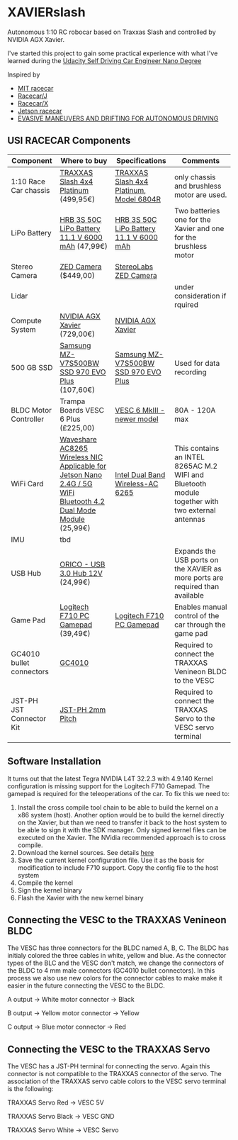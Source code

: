 # XAVIERslash

Autonomous 1:10 RC robocar based on Traxxas Slash and controlled by NVIDIA AGX Xavier. 

I've started this project to gain some practical experience with what I've learned during the [Udacity Self Driving Car Engineer Nano Degree](https://www.udacity.com/course/self-driving-car-engineer-nanodegree--nd013)

Inspired by
* [MIT racecar](https://mit-racecar.github.io/)
* [Racecar/J](https://racecarj.com/)
* [Racecar/X](https://github.com/MarkBroerkens/RACECARX)
* [Jetson racecar](https://www.jetsonhacks.com/category/robotics/jetson-racecar/)
* [EVASIVE MANEUVERS AND DRIFTING FOR AUTONOMOUS DRIVING](https://mrsdprojects.ri.cmu.edu/2016teamd/summary/)



## USI RACECAR Components
| Component | Where to buy | Specifications | Comments |
| --------- | ------------ | -------------- | -------- |
| 1:10 Race Car chassis | [TRAXXAS Slash 4x4 Platinum](http://mobil.rc-race-shop.de/item/5452583638303452) (499,95€) | [TRAXXAS Slash 4x4 Platinum, Model 6804R](https://traxxas.com/products/models/electric/6804Rslash4x4platinum?t=support) | only chassis and brushless motor are used.|
| LiPo Battery | [HRB 3S 50C LiPo Battery 11.1 V 6000 mAh](https://www.amazon.de/dp/B072KH76JN/ref=sxbs_sxwds-stvp?keywords=lipo%2B3s1p%2B11%2C1v%2B5000&pd_rd_i=B071GNM113&pd_rd_r=a0e9bffd-c65f-4b77-b9bc-933ee07819a1&pd_rd_w=GciQa&pd_rd_wg=N7fqH&pf_rd_p=6d84c7ba-ae72-4e53-b9a4-5df18ccb370e&pf_rd_r=0KETNNM2CAC4BX2K6GDK&qid=1575366940&th=1) (47,99€) | [HRB 3S 50C LiPo Battery 11.1 V 6000 mAh](https://www.amazon.de/dp/B072KH76JN/ref=sxbs_sxwds-stvp?keywords=lipo%2B3s1p%2B11%2C1v%2B5000&pd_rd_i=B071GNM113&pd_rd_r=a0e9bffd-c65f-4b77-b9bc-933ee07819a1&pd_rd_w=GciQa&pd_rd_wg=N7fqH&pf_rd_p=6d84c7ba-ae72-4e53-b9a4-5df18ccb370e&pf_rd_r=0KETNNM2CAC4BX2K6GDK&qid=1575366940&th=1) | Two batteries one for the Xavier and one for the brushless motor |
| Stereo Camera | [ZED Camera](https://store.stereolabs.com/products/zed/?_ga=2.216136467.425714967.1575454789-386175133.1575454789) ($449,00) | [StereoLabs ZED Camera](https://www.stereolabs.com/zed/) |  |
|Lidar|  |   |  under consideration if rquired |
| Compute System | [NVIDIA AGX Xavier](https://www.nvidia.com/de-de/autonomous-machines/jetson-store/) (729,00€) | [NVIDIA AGX Xavier](https://www.nvidia.com/de-de/autonomous-machines/embedded-systems/jetson-agx-xavier/) |  |
| 500 GB SSD | [Samsung MZ-V7S500BW SSD 970 EVO Plus](https://www.amazon.de/dp/B07MFBLN7K/ref=pe_3044161_189395811_TE_SCE_dp_2) (107,60€) | [Samsung MZ-V7S500BW SSD 970 EVO Plus](https://www.samsung.com/de/memory-storage/970-evo-plus-nvme-m2-ssd/MZ-V7S500BW/) | Used for data recording |
|BLDC Motor Controller| Trampa Boards VESC 6 Plus (£225,00) | [VESC 6 MkIII - newer model](http://www.trampaboards.com/vesc-6-mkiii--the-next-generation-benjamin-vedder-electronic-speed-controller-p-27517.html)  | 80A - 120A max  |
|WiFi Card| [Waveshare AC8265 Wireless NIC Applicable for Jetson Nano 2.4G / 5G WiFi Bluetooth 4.2 Dual Mode Module](https://www.amazon.de/gp/product/B07SGDRG34/ref=ppx_yo_dt_b_asin_title_o06_s00?ie=UTF8&psc=1) (25,99€) |  [Intel Dual Band Wireless-AC 6265](https://www.intel.com/content/dam/www/public/us/en/documents/product-briefs/dual-band-wireless-ac-8265-brief.pdf) | This contains an INTEL 8265AC M.2 WIFI and Bluetooth module together with two external antennas  |
|IMU| tbd  |   |   |
|USB Hub| [ORICO - USB 3.0 Hub 12V](https://www.amazon.de/gp/product/B07B4TQTTW/ref=ppx_yo_dt_b_asin_title_o00_s00?ie=UTF8&psc=1) (24,99€)|   | Expands the USB ports on the XAVIER as more ports are required than available  |
|Game Pad| [Logitech F710 PC Gamepad](https://www.amazon.de/gp/product/B07VYSN74H/ref=ppx_yo_dt_b_asin_title_o02_s00?ie=UTF8&psc=1) (39,49€) | [Logitech F710 PC Gamepad](https://www.logitechg.com/en-us/products/gamepads/f710-wireless-gamepad.html)  | Enables manual control of the car through the game pad  |
|GC4010 bullet connectors| [GC4010](https://www.amazon.de/gp/product/B07VYSN74H/ref=ppx_yo_dt_b_asin_title_o02_s00?ie=UTF8&psc=1)  |   | Required to connect the TRAXXAS Venineon BLDC to the VESC   |
|JST-PH JST Connector Kit| [JST-PH 2mm Pitch](https://www.amazon.de/gp/product/B01II33IYU/ref=ppx_yo_dt_b_asin_title_o01_s00?ie=UTF8&psc=1)  |   | Required to connect the TRAXXAS Servo to the VESC servo terminal  |


## Software Installation
It turns out that the latest Tegra NVIDIA L4T 32.2.3 with 4.9.140 Kernel configuration is missing support for the Logitech F710 Gamepad. The gamepad is required for the teleoperations of the car. To fix this we need to:
1. Install the cross compile tool chain to be able to build the kernel on a x86 system (host). Another option would be to build the kernel directly on the Xavier, but than we need to transfer it back to the host system to be able to sign it with the SDK manager. Only signed kernel files can be executed on the Xavier. The NVidia recommended approach is to cross compile.
2. Download the kernel sources. See details [here](https://docs.nvidia.com/jetson/archives/l4t-archived/l4t-322/index.html#page/Tegra%2520Linux%2520Driver%2520Package%2520Development%2520Guide%2Fkernel_custom.html%23wwpID0E0FD0HA)
3. Save the current kernel configuration file. Use it as the basis for modification to include F710 support. Copy the config file to the host system
4. Compile the kernel
5. Sign the kernel binary
6. Flash the Xavier with the new kernel binary

## Connecting the VESC to the TRAXXAS Venineon BLDC
The VESC has three connectors for the BLDC named A, B, C. The BLDC has initialy colored the three cables in white, yellow and blue. As the connector types of the BLC and the VESC don't match, we change the connectors of the BLDC to 4 mm male connectors (GC4010 bullet connectors). In this process we also use new colors for the connector cables to make make it easier in the future connecting the VESC to the BLDC.

A output -> White motor connector -> Black

B output -> Yellow motor connector -> Yellow

C output -> Blue motor connector -> Red

## Connecting the VESC to the TRAXXAS Servo
The VESC has a JST-PH terminal for connecting the servo. Again this connector is not compatible to the TRAXXAS connector of the servo. The association of the TRAXXAS servo cable colors to the VESC servo terminal is the following:

TRAXXAS Servo Red -> VESC 5V

TRAXXAS Servo Black -> VESC GND

TRAXXAS Servo White -> VESC Servo



